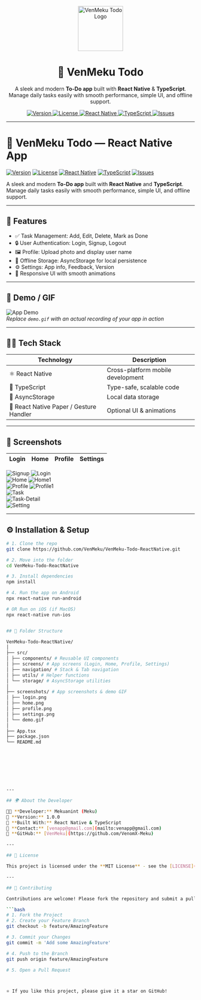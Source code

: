 <p align="center">
  <img src="./screenshots/app-icon.png" alt="VenMeku Todo Logo" width="120"/>
</p>

<h1 align="center">📝 VenMeku Todo</h1>
<p align="center">
  A sleek and modern <b>To-Do app</b> built with <b>React Native</b> & <b>TypeScript</b>.<br/>
  Manage daily tasks easily with smooth performance, simple UI, and offline support.
</p>

<p align="center">
  <a href="https://github.com/VenMeku/VenMeku-Todo-ReactNative">
    <img src="https://img.shields.io/badge/Version-1.0.0-blue" alt="Version"/>
  </a>
  <a href="https://github.com/VenMeku/VenMeku-Todo-ReactNative/blob/main/LICENSE">
    <img src="https://img.shields.io/badge/License-MIT-green" alt="License"/>
  </a>
  <a href="https://reactnative.dev/">
    <img src="https://img.shields.io/badge/React_Native-0.72-blue?logo=react" alt="React Native"/>
  </a>
  <a href="https://www.typescriptlang.org/">
    <img src="https://img.shields.io/badge/TypeScript-5.3-blue?logo=typescript" alt="TypeScript"/>
  </a>
  <a href="https://github.com/VenMeku/VenMeku-Todo-ReactNative/issues">
    <img src="https://img.shields.io/badge/Issues-Open-orange" alt="Issues"/>
  </a>
</p>

---

# 📝 VenMeku Todo — React Native App

[![Version](https://img.shields.io/badge/version-1.0.0-blue)](https://github.com/VenMeku/VenMeku-Todo-ReactNative)
[![License](https://img.shields.io/badge/license-MIT-green)](https://github.com/VenMeku/VenMeku-Todo-ReactNative/blob/main/LICENSE)
[![React Native](https://img.shields.io/badge/React_Native-0.72-blue?logo=react)](https://reactnative.dev/)
[![TypeScript](https://img.shields.io/badge/TypeScript-5.3-blue?logo=typescript)](https://www.typescriptlang.org/)
[![Issues](https://img.shields.io/badge/Issues-Open-orange)](https://github.com/VenMeku/VenMeku-Todo-ReactNative/issues)

A sleek and modern **To-Do app** built with **React Native** and **TypeScript**.  
Manage daily tasks easily with smooth performance, simple UI, and offline support.

---

## 🌟 Features
- ✅ Task Management: Add, Edit, Delete, Mark as Done  
- 🔒 User Authentication: Login, Signup, Logout  
- 🖼️ Profile: Upload photo and display user name  
- 💾 Offline Storage: AsyncStorage for local persistence  
- ⚙️ Settings: App info, Feedback, Version  
- 📲 Responsive UI with smooth animations  

---

## 🎥 Demo / GIF
![App Demo](./screenshots/demo.gif)  
*Replace `demo.gif` with an actual recording of your app in action*

---

## 🧑‍💻 Tech Stack
| Technology | Description |
|------------|-------------|
| ⚛️ React Native | Cross-platform mobile development |
| 💙 TypeScript | Type-safe, scalable code |
| 💾 AsyncStorage | Local data storage |
| 🎨 React Native Paper / Gesture Handler | Optional UI & animations |

---

## 📱 Screenshots
| Login | Home | Profile | Settings |
|:--:|:--:|:--:|:--:|  
![Signup](https://github.com/user-attachments/assets/81b13edf-b56d-4efb-afdd-192076d99195) 
![Login](https://github.com/user-attachments/assets/3fa16b13-83e8-422c-97e5-f0d6ca51ef38)  
![Home](https://github.com/user-attachments/assets/151ef557-d4a2-422d-831f-6128c19d879d)
![Home1](https://github.com/user-attachments/assets/73d18b96-668c-41ea-983d-9f08a8ae16c2)  
![Profile](https://github.com/user-attachments/assets/702f2a40-9b71-4a54-a9f6-4114b1736712)
![Profile1](https://github.com/user-attachments/assets/7f5c6e43-1744-4ff3-9d7d-220f4339707e)   
![Task](https://github.com/user-attachments/assets/7672bf18-1028-4f2a-a6a6-12691430a7eb)   
![Task-Detail](https://github.com/user-attachments/assets/69c31d05-3948-495f-a182-958174fb08ac)  
![Setting](https://github.com/user-attachments/assets/358e8d76-5145-4293-b3d9-4c8b9b36fc0d)





---

## ⚙️ Installation & Setup

```bash
# 1. Clone the repo
git clone https://github.com/VenMeku/VenMeku-Todo-ReactNative.git

# 2. Move into the folder
cd VenMeku-Todo-ReactNative

# 3. Install dependencies
npm install

# 4. Run the app on Android
npx react-native run-android

# OR Run on iOS (if MacOS)
npx react-native run-ios


## 📂 Folder Structure

VenMeku-Todo-ReactNative/
│
├── src/
│ ├── components/ # Reusable UI components
│ ├── screens/ # App screens (Login, Home, Profile, Settings)
│ ├── navigation/ # Stack & Tab navigation
│ ├── utils/ # Helper functions
│ └── storage/ # AsyncStorage utilities
│
├── screenshots/ # App screenshots & demo GIF
│ ├── login.png
│ ├── home.png
│ ├── profile.png
│ ├── settings.png
│ └── demo.gif
│
├── App.tsx
├── package.json
└── README.md








---

## 🌍 About the Developer

👨‍💻 **Developer:** Mekuanint (Meku)  
📱 **Version:** 1.0.0  
💬 **Built With:** React Native & TypeScript  
📧 **Contact:** [venapp@gmail.com](mailto:venapp@gmail.com)  
🔗 **GitHub:** [VenMeku](https://github.com/VenomX-Meku)

---

## 📜 License

This project is licensed under the **MIT License** - see the [LICENSE](./LICENSE) file for details.

---

## 🤝 Contributing

Contributions are welcome! Please fork the repository and submit a pull request.

```bash
# 1. Fork the Project
# 2. Create your Feature Branch
git checkout -b feature/AmazingFeature

# 3. Commit your Changes
git commit -m 'Add some AmazingFeature'

# 4. Push to the Branch
git push origin feature/AmazingFeature

# 5. Open a Pull Request



⭐ If you like this project, please give it a star on GitHub!  
